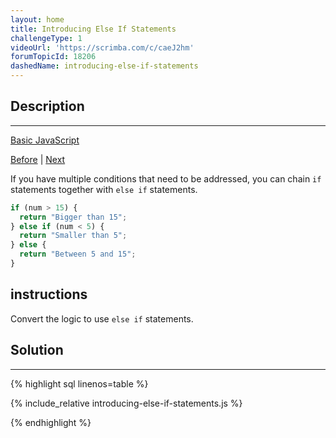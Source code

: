 ```yaml
---
layout: home
title: Introducing Else If Statements
challengeType: 1
videoUrl: 'https://scrimba.com/c/caeJ2hm'
forumTopicId: 18206
dashedName: introducing-else-if-statements
---
```


<div class="row">
<div class="columnStmt" markdown="1">

## Description
------

[Basic JavaScript](./README.md) 

[Before](./introducing-else-statements.md)  | [Next](./logical-order-in-if-else-statements.md) 

If you have multiple conditions that need to be addressed, you can chain `if` statements together with `else if` statements.

```js
if (num > 15) {
  return "Bigger than 15";
} else if (num < 5) {
  return "Smaller than 5";
} else {
  return "Between 5 and 15";
}
```

##  instructions 

Convert the logic to use `else if` statements.

</div>
<div class="columnSol" markdown="1">

## Solution
------

{% highlight sql linenos=table %}

{% include_relative introducing-else-if-statements.js %}

{% endhighlight %}

</div>
</div>
